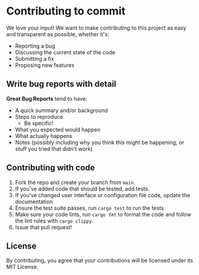 # Contributing to commit
We love your input! We want to make contributing to this project as easy and transparent as possible, whether it's:

- Reporting a bug
- Discussing the current state of the code
- Submitting a fix
- Proposing new features

## Write bug reports with detail

**Great Bug Reports** tend to have:

- A quick summary and/or background
- Steps to reproduce
  - Be specific!
- What you expected would happen
- What actually happens
- Notes (possibly including why you think this might be happening, or stuff you tried that didn't work)

## Contributing with code

1. Fork the repo and create your branch from `main`.
2. If you've added code that should be tested, add tests.
3. If you've changed user interface or configuration file code, update the documentation
4. Ensure the test suite passes, run `cargo test` to run the tests
5. Make sure your code lints, run `cargo fmt` to format the code and follow the lint rules with `cargo clippy`.
6. Issue that pull request!

## License
By contributing, you agree that your contributions will be licensed under its MIT License.
